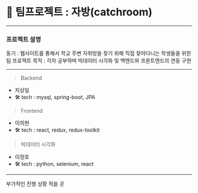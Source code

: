 # 🚀 팀프로젝트 : 자방(catchroom)

---

### 프로젝트 설명

동기 : 웹사이트를 통해서 학교 주변 자취방을 찾기 위해 직접 찾아다니는 학생들을 위한 팀 프로젝트
목적 : 각자 공부하며 빅데이터 시각화 및 백엔드와 프론트엔드의 연동 구현

---

> Backend

-   지상일
-   🛠 tech : mysql, spring-boot, JPA

> Frontend

-   이의현
-   🛠 tech : react, redux, redux-toolkit

> 빅데이터 시각화

-   이정호
-   🛠 tech : python, selenium, react

---

부가적인 진행 상황 적을 곳

